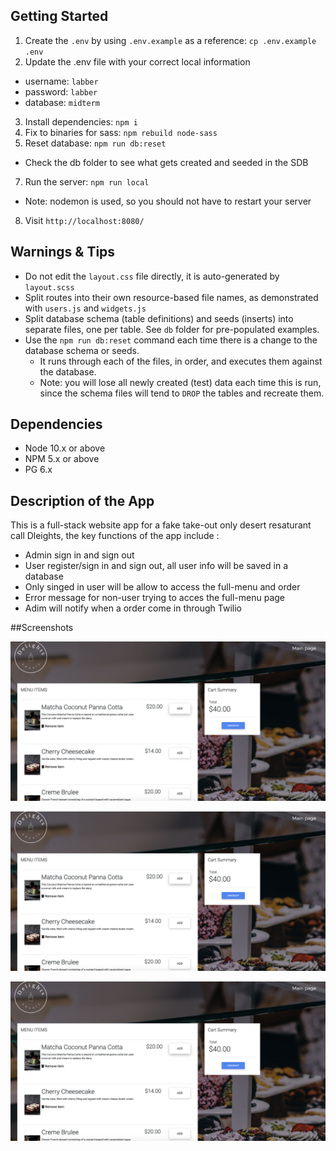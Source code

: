 

## Getting Started

1. Create the `.env` by using `.env.example` as a reference: `cp .env.example .env`
2. Update the .env file with your correct local information 
  - username: `labber` 
  - password: `labber` 
  - database: `midterm`
3. Install dependencies: `npm i`
4. Fix to binaries for sass: `npm rebuild node-sass`
5. Reset database: `npm run db:reset`
  - Check the db folder to see what gets created and seeded in the SDB
7. Run the server: `npm run local`
  - Note: nodemon is used, so you should not have to restart your server
8. Visit `http://localhost:8080/`

## Warnings & Tips

- Do not edit the `layout.css` file directly, it is auto-generated by `layout.scss`
- Split routes into their own resource-based file names, as demonstrated with `users.js` and `widgets.js`
- Split database schema (table definitions) and seeds (inserts) into separate files, one per table. See `db` folder for pre-populated examples. 
- Use the `npm run db:reset` command each time there is a change to the database schema or seeds. 
  - It runs through each of the files, in order, and executes them against the database. 
  - Note: you will lose all newly created (test) data each time this is run, since the schema files will tend to `DROP` the tables and recreate them.

## Dependencies

- Node 10.x or above
- NPM 5.x or above
- PG 6.x


## Description of the App 

This is a full-stack website app for a fake take-out only desert resaturant call Dleights,
the key functions of the app include : 

-  Admin sign in and sign out 
-  User register/sign in and sign out, all user info will be saved in a database
-  Only singed in user will be allow to access the full-menu and order
-  Error message for non-user trying to acces the full-menu page
-  Adim will notify when a order come in through Twilio


##Screenshots


!["Screenshot"](https://github.com/Leeeeeeeeeeeeeo/Food-Pick-up-Ordering-Project/blob/master/docs/full%20menu.png)

!["Screenshot"](https://github.com/Leeeeeeeeeeeeeo/Food-Pick-up-Ordering-Project/blob/master/docs/full%20menu.png)

!["Screenshot"](https://github.com/Leeeeeeeeeeeeeo/Food-Pick-up-Ordering-Project/blob/master/docs/full%20menu.png)
